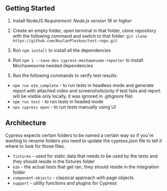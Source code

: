 ## Getting Started

1. Install NodeJS
    *Requirement: Node.js version 18 or higher*

2. Create an empty folder, open terminal in that folder, clone repository with the following command and switch to that folder:
`git clone https://github.com/RuslanPleskun/test-repo.git`

2. Run `npm install` to install all the dependencies

3. Run `npm i --save-dev cypress-mochawesome-reporter` to install Mochawesome needed dependencies

4. Run the following commands to verify test results:

* `npm run e2e_complete` - to run tests in headless mode and generate report with attached video and screenshots(only if test fails and report will be visible only locally, it was ignored in .gitignore file)
* `npm run test` - to run tests in headed mode
* `npx cypress open` - to run tests manually using UI


## Architecture

Cypress expects certain folders to be named a certain way so if you're wanting to rename folders you need to update the cypress.json file to tell it where to look for those files.

* `fixtures` - used for static data that needs to be used by the tests and they should reside in the fixtures folder
* `e2e` - the actual tests that get ran, they should reside in the integration folder
* `component-objects` - classical approach with page objects
* `support` - utility functions and plugins for Cypress

